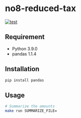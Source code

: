 # no8-reduced-tax

[![test](https://github.com/bryutus/no8-reduced-tax/actions/workflows/main.yml/badge.svg?branch=main)](https://github.com/bryutus/no8-reduced-tax/actions/workflows/main.yml)

## Requirement

- Python 3.9.0
- pandas 1.1.4

## Installation

```bash
pip install pandas
```

## Usage

```bash
# Summarize the amounts
make run SUMMARIZE_FILE=
```
